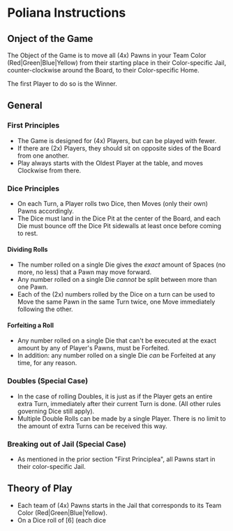 # Poliana Instructions

## Onject of the Game

The Object of the Game is to move all (4x) Pawns in your Team Color (Red|Green|Blue|Yellow) from their starting place in their Color-specific Jail, counter-clockwise around the Board, to their Color-specific Home.

The first Player to do so is the Winner.

## General

### First Principles

* The Game is designed for (4x) Players, but can be played with fewer.
* If there are (2x) Players, they should sit on opposite sides of the Board from one another.
* Play always starts with the Oldest Player at the table, and moves Clockwise from there.

### Dice Principles

* On each Turn, a Player rolls two Dice, then Moves (only their own) Pawns accordingly.
* The Dice must land in the Dice Pit at the center of the Board, and each Die must bounce off the Dice Pit sidewalls at least
once before coming to rest.

#### Dividing Rolls

* The number rolled on a single Die gives the *exact* amount of Spaces (no more, no less) that a Pawn may move forward.
* Any number rolled on a single Die *cannot* be split between more than one Pawn.
* Each of the (2x) numbers rolled by the Dice on a turn can be used to Move the same Pawn in the same Turn twice, one Move immediately following the other.

#### Forfeiting a Roll

* Any number rolled on a single Die that can't be executed at the exact amount by any of Player's Pawns, must be Forfeited.
* In addition: any number rolled on a single Die *can* be Forfeited at any time, for any reason.

### Doubles (Special Case) 

* In the case of rolling Doubles, it is just as if the Player gets an entire extra Turn, immediately after their current Turn is done. (All other rules governing Dice still apply).
* Multiple Double Rolls can be made by a single Player. There is no limit to the amount of extra Turns can be received this way.

### Breaking out of Jail (Special Case)

* As mentioned in the prior section "First Principlea", all Pawns start in their color-specific Jail. 

## Theory of Play

* Each team of (4x) Pawns starts in the Jail that corresponds to its Team Color (Red|Green|Blue|Yellow).
* On a Dice roll of [6] (each dice

